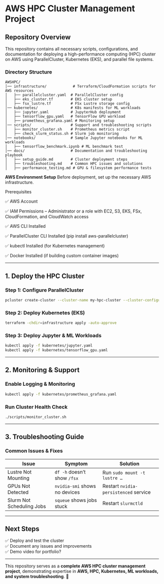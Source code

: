 # AWS HPC Cluster Management Project

## Repository Overview
This repository contains all necessary scripts, configurations, and documentation for deploying a high-performance computing (HPC) cluster on AWS using ParallelCluster, Kubernetes (EKS), and parallel file systems.

### **Directory Structure**
```
AWSHPC/
│── infrastructure/            # Terraform/CloudFormation scripts for AWS resources
│   ├── parallelcluster.yaml  # ParallelCluster config
│   ├── eks_cluster.tf        # EKS cluster setup
│   ├── fsx_lustre.tf         # FSx Lustre storage config
│── kubernetes/               # K8s manifests for ML workloads
│   ├── jupyter.yaml          # JupyterHub deployment
│   ├── tensorflow_gpu.yaml   # TensorFlow GPU workload
│   ├── prometheus_grafana.yaml # Monitoring setup
│── scripts/                  # Support and troubleshooting scripts
│   ├── monitor_cluster.sh    # Prometheus metrics script
│   ├── check_slurm_status.sh # Slurm job monitoring
│── notebooks/                # Sample Jupyter notebooks for ML workloads
│   ├── tensorflow_benchmark.ipynb # ML benchmark test
│── docs/                     # Documentation and troubleshooting playbook
│   ├── setup_guide.md        # Cluster deployment steps
│   ├── troubleshooting.md    # Common HPC issues and solutions
│   ├── performance_testing.md # GPU & filesystem performance tests
```

**AWS Environment Setup**
Before deployment, set up the necessary AWS infrastructure.

Prerequisites

✅ AWS Account

✅ IAM Permissions – Administrator or a role with EC2, S3, EKS, FSx, CloudFormation, and CloudWatch access

✅ AWS CLI Installed

✅ ParallelCluster CLI Installed (pip install aws-parallelcluster)

✅ kubectl Installed (for Kubernetes management)

✅ Docker Installed (if building custom container images)

---

## **1. Deploy the HPC Cluster**
### **Step 1: Configure ParallelCluster**
```sh
pcluster create-cluster --cluster-name my-hpc-cluster --cluster-configuration infrastructure/parallelcluster.yaml
```

### **Step 2: Deploy Kubernetes (EKS)**
```sh
terraform -chdir=infrastructure apply -auto-approve
```

### **Step 3: Deploy Jupyter & ML Workloads**
```sh
kubectl apply -f kubernetes/jupyter.yaml
kubectl apply -f kubernetes/tensorflow_gpu.yaml
```

---

## **2. Monitoring & Support**
### **Enable Logging & Monitoring**
```sh
kubectl apply -f kubernetes/prometheus_grafana.yaml
```

### **Run Cluster Health Check**
```sh
./scripts/monitor_cluster.sh
```

---

## **3. Troubleshooting Guide**
### **Common Issues & Fixes**
| Issue | Symptom | Solution |
|-------|--------|----------|
| Lustre Not Mounting | `df -h` doesn’t show `/fsx` | Run `sudo mount -t lustre …` |
| GPUs Not Detected | `nvidia-smi` shows no devices | Restart `nvidia-persistenced` service |
| Slurm Not Scheduling Jobs | `squeue` shows jobs stuck | Restart `slurmctld` |

---

## **Next Steps**
✅ Deploy and test the cluster  
✅ Document any issues and improvements  
✅ Demo video for portfolio?

---
This repository serves as a **complete AWS HPC cluster management project**, demonstrating expertise in **AWS, HPC, Kubernetes, ML workloads, and system troubleshooting**. 🚀
